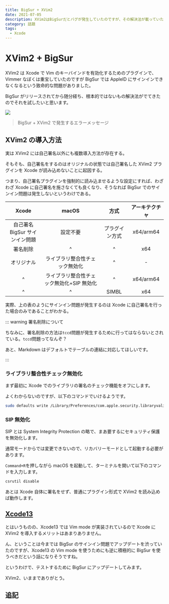 ```yaml
---
title: BigSur + XVim2
date: 2021-07-05
description: XVim2はBigSurだとバグが発生していたのですが、その解決法が載っていたのでご紹介します
category: 話題
tags:
  - Xcode
---
```


# XVim2 + BigSur

XVim2 は Xcode で Vim のキーバインドを有効化するためのプラグインで、Vimmer なぼくは重宝していたのですが BigSur では AppleID にサインインできなくなるという致命的な問題がありました。

BigSur がリリースされてから随分経ち、根本的ではないもの解決法がでてきたのでそれを試したいと思います。

![](https://pbs.twimg.com/media/EtiKWICVgAI2x7R?format=png)

> BigSur + XVim2 で発生するエラーメッセージ

## XVim2 の導入方法

実は XVim2 には自己署名以外にも複数導入方法が存在する。

そもそも、自己署名をするのはオリジナルの状態では自己署名した XVim2 プラグインを Xcode が読み込めないことに起因する。

つまり、自己署名プラグインを強制的に読み込ませるような設定にすれば、わざわざ Xcode に自己署名を施さなくても良くなり、そうなれば BigSur でのサインイン問題は発生しないというわけである。

|               Xcode               |                   macOS                   |      方式      | アーキテクチャ |
| :-------------------------------: | :---------------------------------------: | :------------: | :------------: |
| 自己署名<br>BigSur サインイン問題 |                 設定不要                  | プラグイン方式 |   x64/arm64    |
|             署名削除              |                     ^                     |       ^        |      x64       |
|            オリジナル             |      ライブラリ整合性チェック無効化       |       ^        |       -        |
|                 ^                 | ライブラリ整合性チェック無効化+SIP 無効化 |       ^        |   x64/arm64    |
|                 ^                 |                     ^                     |     SIMBL      |      x64       |

実際、上の表のようにサインイン問題が発生するのは Xcode に自己署名を行った場合のみであることがわかる。

::: warning 署名削除について

ちなみに、署名削除の方法は`tccd`問題が発生するために行ってはならないとされている。`tccd`問題ってなんぞ？

あと、Markdown はデフォルトでテーブルの連結に対応してほしいです。

:::

### ライブラリ整合性チェック無効化

まず最初に Xcode でのライブラリの署名のチェック機能をオフにします。

よくわからないのですが、以下のコマンドでいけるようです。

```bash
sudo defaults write /Library/Preferences/com.apple.security.libraryvalidation.plist DisableLibraryValidation -bool true
```

### SIP 無効化

SIP とは System Integrity Protection の略で、まあ要するにセキュリティ保護を無効化します。

通常モードからでは変更できないので、リカバリーモードとして起動する必要があります。

`Command+R`を押しながら macOS を起動して、ターミナルを開いて以下のコマンドを入力します。

```bash
csrutil disable
```

あとは Xcode 自体に署名をせず、普通にプラグイン形式で XVim2 を読み込めば動作します。

## [Xcode13](https://developer.apple.com/xcode/)

とはいうものの、Xcode13 では Vim mode が実装されているので Xcode に XVim2 を導入するメリットはあまりありません。

ん、ということは今までは BigSur のサインイン問題でアップデートを渋っていたのですが、Xcode13 の Vim mode を使うためにも逆に積極的に BigSur を使うべきだという話になりそうですね。

というわけで、テストするために BigSur にアップデートしてみます。

XVim2、いままでありがとう。

## 追記
